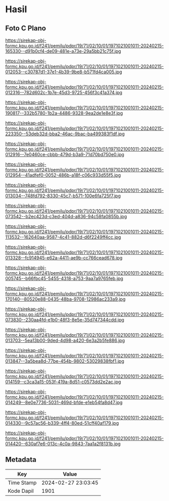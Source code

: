 # Hasil

## Foto C Plano

https://sirekap-obj-formc.kpu.go.id/f241/pemilu/pdpr/19/71/02/10/01/1971021001011-20240215-165330--d91b0cf4-de09-481e-a73e-29a5bb21c75f.jpg

https://sirekap-obj-formc.kpu.go.id/f241/pemilu/pdpr/19/71/02/10/01/1971021001011-20240215-012053--c30787d1-37e1-4b39-9be8-b571fd4ca005.jpg

https://sirekap-obj-formc.kpu.go.id/f241/pemilu/pdpr/19/71/02/10/01/1971021001011-20240215-012316--782d602c-1b7e-45d3-9725-456f3c41a374.jpg

https://sirekap-obj-formc.kpu.go.id/f241/pemilu/pdpr/19/71/02/10/01/1971021001011-20240215-190817--332b5780-1b2a-4486-9328-9ea2de1e8e3f.jpg

https://sirekap-obj-formc.kpu.go.id/f241/pemilu/pdpr/19/71/02/10/01/1971021001011-20240215-223350--53deb32d-bba2-46ac-9bac-ba499383f1df.jpg

https://sirekap-obj-formc.kpu.go.id/f241/pemilu/pdpr/19/71/02/10/01/1971021001011-20240215-012916--7e0460ce-cbbb-479d-b3a9-71d70bd750e0.jpg

https://sirekap-obj-formc.kpu.go.id/f241/pemilu/pdpr/19/71/02/10/01/1971021001011-20240215-012954--41adfef0-0052-486b-a18f-c06c933d55f5.jpg

https://sirekap-obj-formc.kpu.go.id/f241/pemilu/pdpr/19/71/02/10/01/1971021001011-20240215-013034--748fd792-8330-45c7-b571-100e6fa725f7.jpg

https://sirekap-obj-formc.kpu.go.id/f241/pemilu/pdpr/19/71/02/10/01/1971021001011-20240215-073542--b2ec423d-c3ed-404d-a836-94c58fa0855b.jpg

https://sirekap-obj-formc.kpu.go.id/f241/pemilu/pdpr/19/71/02/10/01/1971021001011-20240215-113532--162640aa-9587-4c41-882d-d6f2249ff4cc.jpg

https://sirekap-obj-formc.kpu.go.id/f241/pemilu/pdpr/19/71/02/10/01/1971021001011-20240215-013328--fc914945-e62a-4411-ae9b-cc766cead678.jpg

https://sirekap-obj-formc.kpu.go.id/f241/pemilu/pdpr/19/71/02/10/01/1971021001011-20240215-005745--b66fbc45-5455-4318-a753-9aa7a9765feb.jpg

https://sirekap-obj-formc.kpu.go.id/f241/pemilu/pdpr/19/71/02/10/01/1971021001011-20240215-170140--80520e88-0435-48ba-9708-12986ac233a9.jpg

https://sirekap-obj-formc.kpu.go.id/f241/pemilu/pdpr/19/71/02/10/01/1971021001011-20240215-073830--230aa4fd-e1b0-48f3-8e5e-35d747344cdd.jpg

https://sirekap-obj-formc.kpu.go.id/f241/pemilu/pdpr/19/71/02/10/01/1971021001011-20240215-013703--5ea13b00-9ded-4d98-a420-6e3a2b5fe886.jpg

https://sirekap-obj-formc.kpu.go.id/f241/pemilu/pdpr/19/71/02/10/01/1971021001011-20240215-013847--3a5bea8d-77be-454b-9802-53029838fbf1.jpg

https://sirekap-obj-formc.kpu.go.id/f241/pemilu/pdpr/19/71/02/10/01/1971021001011-20240215-014159--c3ca3a15-053f-419a-8d51-c0573dd2e2ac.jpg

https://sirekap-obj-formc.kpu.go.id/f241/pemilu/pdpr/19/71/02/10/01/1971021001011-20240215-014249--8e0e7736-5031-469d-bfde-e1eb54fa8d47.jpg

https://sirekap-obj-formc.kpu.go.id/f241/pemilu/pdpr/19/71/02/10/01/1971021001011-20240215-014330--9c57ac56-b339-4ff4-80ed-51cff40af179.jpg

https://sirekap-obj-formc.kpu.go.id/f241/pemilu/pdpr/19/71/02/10/01/1971021001011-20240215-014420--630af7e6-013c-4c0a-9843-7aa1a2f8131b.jpg


## Metadata

| Key        | Value               |
| ---------- | ------------------- |
| Time Stamp | 2024-02-27 23:03:45 |
| Kode Dapil | 1901                |



